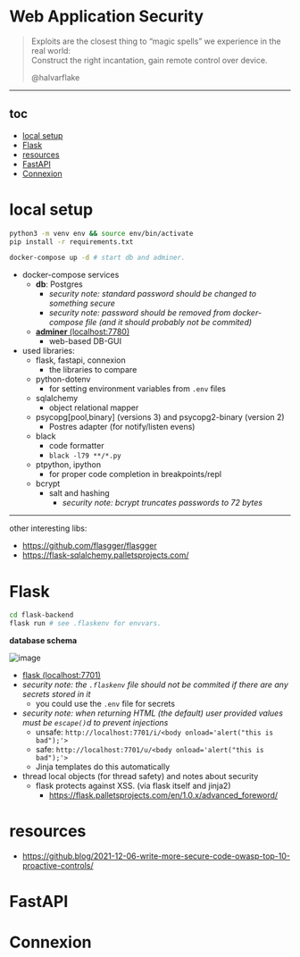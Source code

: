 # Web Application Security

> Exploits are the closest thing to “magic spells”
> we experience in the real world:<br>
> Construct the right incantation,
> gain remote control over device.
>
> @halvarflake

---

## toc

<!-- vim-markdown-toc GFM -->

* [local setup](#local-setup)
* [Flask](#flask)
* [resources](#resources)
* [FastAPI](#fastapi)
* [Connexion](#connexion)

<!-- vim-markdown-toc -->

# local setup

```sh
python3 -m venv env && source env/bin/activate
pip install -r requirements.txt

docker-compose up -d # start db and adminer.
```

* docker-compose services
    * **db**: Postgres
        * *security note: standard password should be changed to something secure*
        * *security note: password should be removed from docker-compose file (and it should probably not be commited)*
    * [**adminer** (localhost:7780)](http://localhost:7780)
        * web-based DB-GUI
* used libraries:
    * flask, fastapi, connexion
        * the libraries to compare
    * python-dotenv
        * for setting environment variables from `.env` files
    * sqlalchemy
        * object relational mapper
    * psycopg[pool,binary] (versions 3) and psycopg2-binary (version 2)
        * Postres adapter (for notify/listen evens)
    * black
        * code formatter
        * `black -l79 **/*.py`
    * ptpython, ipython
        * for proper code completion in breakpoints/repl
    * bcrypt
        * salt and hashing
            * *security note: bcrypt truncates passwords to 72 bytes*

---

other interesting libs:

* https://github.com/flasgger/flasgger
* https://flask-sqlalchemy.palletsprojects.com/

# Flask

```sh
cd flask-backend
flask run # see .flaskenv for envvars.
```

**database schema**

![image](https://user-images.githubusercontent.com/173962/145773177-4b7a9803-14c7-43c1-ad70-7c5093fe7a5c.png)

* [flask (localhost:7701)](http://localhost:7701)
* *security note: the `.flaskenv` file should not be commited if there are
any secrets stored in it*
    * you could use the `.env` file for secrets
* *security note: when returning HTML (the default) user provided values
must be `escape()`d to prevent injections*
    * unsafe: `http://localhost:7701/i/<body onload='alert("this is bad");'>`
    * safe: `http://localhost:7701/u/<body onload='alert("this is bad");'>`
    * Jinja templates do this automatically
* thread local objects (for thread safety) and notes about security
    * flask protects against XSS. (via flask itself and jinja2)
        * https://flask.palletsprojects.com/en/1.0.x/advanced_foreword/

# resources

* https://github.blog/2021-12-06-write-more-secure-code-owasp-top-10-proactive-controls/

# FastAPI

# Connexion
